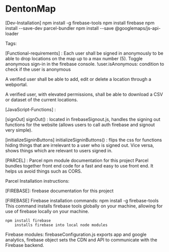 # DentonMap

[Dev-Installation]
npm install -g firebase-tools
npm install firebase
npm install --save-dev parcel-bundler
npm install --save @googlemaps/js-api-loader


Tags:

[Functional-requirements] : 
Each user shall be signed in anonymously to be able to drop locations on the map up to a max number (5).
    Toggle anonymous sign-in in the firebase console.
    !user.isAnonymous: condition to check if  the user is anonymous

A verified user shall be able to add, edit or delete a location through a webportal.

A verified user, with elevated permissions, shall be able to download a CSV or dataset of the current locations.
    
[JavaScript-Functions] :

[signOut]
signOut() : located in firebaseSignout.js, handles the signing out functions for the website (allows users to call auth firebase and signout very simple).

[initializeSigninButtons]
initializeSigninButtons() : flips the css for functions hiding things that are irrelevant to a user who is signed out. 
Vice versa, shows things which are relevant to users signed in.

[PARCEL] : Parcel npm module documentation for this project
Parcel bundles together front end code for a fast and easy to use front end. 
It helps us avoid things such as CORS.

Parcel Installation instructions:


[FIREBASE]: firebase documentation for this project

[FIREBASE]
Firebase installation commands:
    npm install -g firebase-tools
        This command installs firebase tools globally on your machine, allowing for use of firebase locally on your machine.
    
    npm install firebase
        installs firebase into local node modules

Firebase modules:
    firebaseConfiguration.js
        exports app and google analytics, firebase object
        sets the CDN and API to communicate with the Firebase backend.
        
